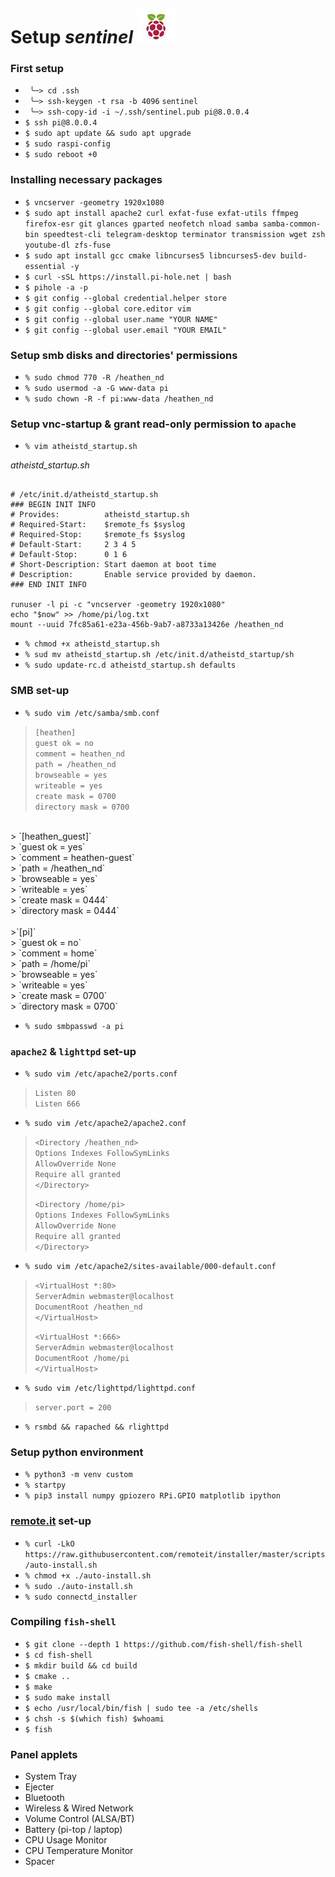 # Setup *sentinel* ![flameboi! image](https://github.com/atheistd/atheistd.github.io/raw/master/assets/sentinel/sentinel.jpg)




### First setup

- ` ╰─> cd .ssh`
- ` ╰─> ssh-keygen -t rsa -b 4096` `sentinel`
- ` ╰─> ssh-copy-id -i ~/.ssh/sentinel.pub pi@8.0.0.4`
- `$ ssh pi@8.0.0.4`
- `$ sudo apt update && sudo apt upgrade`
- `$ sudo raspi-config`
- `$ sudo reboot +0`




### Installing necessary packages

- `$ vncserver -geometry 1920x1080`
- `$ sudo apt install apache2 curl exfat-fuse exfat-utils ffmpeg firefox-esr git glances gparted neofetch nload samba samba-common-bin speedtest-cli telegram-desktop terminator transmission wget zsh youtube-dl zfs-fuse`
- `$ sudo apt install gcc cmake libncurses5 libncurses5-dev build-essential -y`
- `$ curl -sSL https://install.pi-hole.net | bash`
- `$ pihole -a -p`
- `$ git config --global credential.helper store`
- `$ git config --global core.editor vim`
- `$ git config --global user.name "YOUR NAME"`
- `$ git config --global user.email "YOUR EMAIL"`





### Setup smb disks and directories' permissions

- `% sudo chmod 770 -R /heathen_nd`
- `% sudo usermod -a -G www-data pi`
- `% sudo chown -R -f pi:www-data /heathen_nd`




### Setup vnc-startup & grant read-only permission to `apache`

- `% vim atheistd_startup.sh `<br>

*atheistd_startup.sh*
```#!/bin/sh

# /etc/init.d/atheistd_startup.sh
### BEGIN INIT INFO
# Provides:          atheistd_startup.sh
# Required-Start:    $remote_fs $syslog
# Required-Stop:     $remote_fs $syslog
# Default-Start:     2 3 4 5
# Default-Stop:      0 1 6
# Short-Description: Start daemon at boot time
# Description:       Enable service provided by daemon.
### END INIT INFO

runuser -l pi -c "vncserver -geometry 1920x1080"
echo "$now" >> /home/pi/log.txt
mount --uuid 7fc85a61-e23a-456b-9ab7-a8733a13426e /heathen_nd
```

- `% chmod +x atheistd_startup.sh`
- `% sud mv atheistd_startup.sh /etc/init.d/atheistd_startup/sh`
- `% sudo update-rc.d atheistd_startup.sh defaults`




### SMB set-up

- `% sudo vim /etc/samba/smb.conf`
> `[heathen]`<br>
> 	`guest ok = no`<br>
>	`comment = heathen_nd`<br>
>	`path = /heathen_nd`<br>
>	`browseable = yes`<br>
>	`writeable = yes`<br>
>	`create mask = 0700`<br>
>	`directory mask = 0700`<br>
<br>
> `[heathen_guest]`<br>
> 	`guest ok = yes`<br>
>	`comment = heathen-guest`<br>
>	`path = /heathen_nd`<br>
>	`browseable = yes`<br>
>	`writeable = yes`<br>
>	`create mask = 0444`<br>
>	`directory mask = 0444`<br>
<br>
>`[pi]`<br>
>	`guest ok = no`<br>
>	`comment = home`<br>
>	`path = /home/pi`<br>
>	`browseable = yes`<br>
>	`writeable = yes`<br>
>	`create mask = 0700`<br>
>	`directory mask = 0700`<br>

- `% sudo smbpasswd -a pi`




### `apache2` & `lighttpd` set-up

- `% sudo vim /etc/apache2/ports.conf`
> `Listen 80`<br>
> `Listen 666`

- `% sudo vim /etc/apache2/apache2.conf`
>`<Directory /heathen_nd>`<br>
>	`Options Indexes FollowSymLinks`<br>
>	`AllowOverride None`<br>
>	`Require all granted`<br>
>`</Directory>`<br>
>
>`<Directory /home/pi>`<br>
>	`Options Indexes FollowSymLinks`<br>
>	`AllowOverride None`<br>
>	`Require all granted`<br>
>`</Directory>`<br>

- `% sudo vim /etc/apache2/sites-available/000-default.conf`
>`<VirtualHost *:80>`<br>
>	`ServerAdmin webmaster@localhost`<br>
>	`DocumentRoot /heathen_nd`<br>
>`</VirtualHost>`
>
>`<VirtualHost *:666>`<br>
>	`ServerAdmin webmaster@localhost`<br>
>	`DocumentRoot /home/pi`<br>
>`</VirtualHost>`<br>

- `% sudo vim /etc/lighttpd/lighttpd.conf`
>`server.port = 200`

- `% rsmbd && rapached && rlighttpd`




### Setup python environment

- `% python3 -m venv custom`
- `% startpy`
- `% pip3 install numpy gpiozero RPi.GPIO matplotlib ipython`




### [remote.it](http://remote.it/) set-up

- `% curl -LkO https://raw.githubusercontent.com/remoteit/installer/master/scripts/auto-install.sh`
- `% chmod +x ./auto-install.sh`
- `% sudo ./auto-install.sh`
- `% sudo connectd_installer`




### Compiling `fish-shell`
- `$ git clone --depth 1 https://github.com/fish-shell/fish-shell`
- `$ cd fish-shell`
- `$ mkdir build && cd build`
- `$ cmake ..`
- `$ make`
- `$ sudo make install`
- `$ echo /usr/local/bin/fish | sudo tee -a /etc/shells`
- `$ chsh -s $(which fish) $whoami`
- `$ fish`




### Panel applets

- System Tray
- Ejecter
- Bluetooth
- Wireless & Wired Network
- Volume Control (ALSA/BT)
- Battery (pi-top / laptop)
- CPU Usage Monitor
- CPU Temperature Monitor
- Spacer
